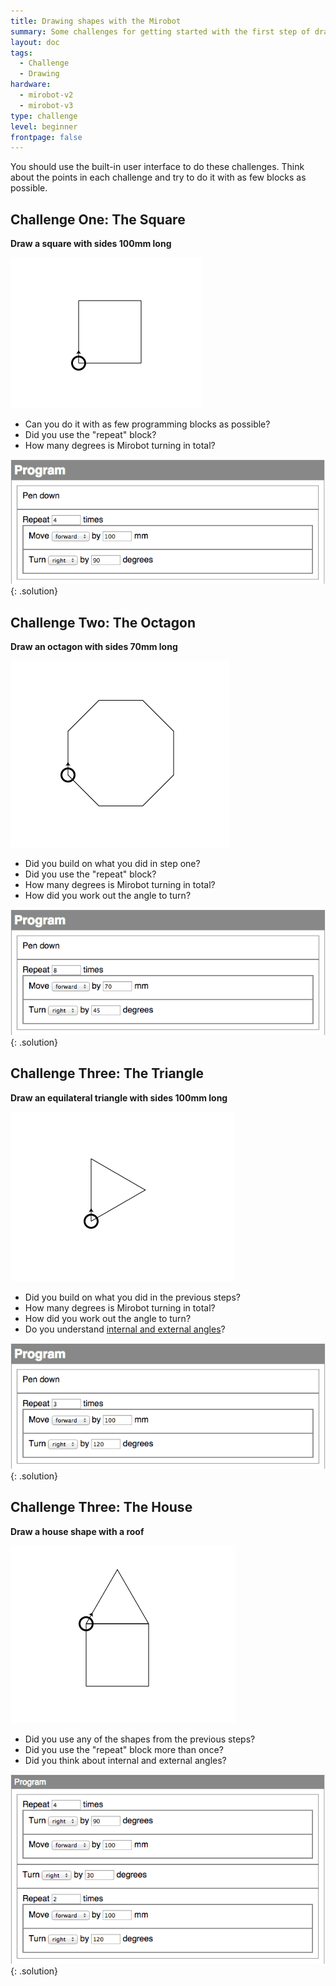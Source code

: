 ```yaml
---
title: Drawing shapes with the Mirobot
summary: Some challenges for getting started with the first step of drawing some shapes with Mirobot
layout: doc
tags:
  - Challenge
  - Drawing
hardware:
  - mirobot-v2
  - mirobot-v3
type: challenge
level: beginner
frontpage: false
---
```


You should use the built-in user interface to do these challenges. Think about the points in each challenge and try to do it with as few blocks as possible.

Challenge One: The Square
-------------------------

**Draw a square with sides 100mm long**

![Square](/assets/docs/drawing-shapes/1.png)

 - Can you do it with as few programming blocks as possible?
 - Did you use the "repeat" block?
 - How many degrees is Mirobot turning in total?

![Square solution](/assets/docs/drawing-shapes/2.png)
{: .solution}



Challenge Two: The Octagon
--------------------------

**Draw an octagon with sides 70mm long**

![Square](/assets/docs/drawing-shapes/3.png)

 - Did you build on what you did in step one?
 - Did you use the "repeat" block?
 - How many degrees is Mirobot turning in total?
 - How did you work out the angle to turn?

![Octagon solution](/assets/docs/drawing-shapes/4.png)
{: .solution}


Challenge Three: The Triangle
-----------------------------

**Draw an equilateral triangle with sides 100mm long**

![Square](/assets/docs/drawing-shapes/5.png)

 - Did you build on what you did in the previous steps?
 - How many degrees is Mirobot turning in total?
 - How did you work out the angle to turn?
 - Do you understand [internal and external angles](https://en.wikipedia.org/wiki/Internal_and_external_angle)?

![Triangle solution](/assets/docs/drawing-shapes/6.png)
{: .solution}


Challenge Three: The House
--------------------------

**Draw a house shape with a roof**

![Square](/assets/docs/drawing-shapes/7.png)

 - Did you use any of the shapes from the previous steps?
 - Did you use the "repeat" block more than once?
 - Did you think about internal and external angles?

![House solution](/assets/docs/drawing-shapes/8.png)
{: .solution}
